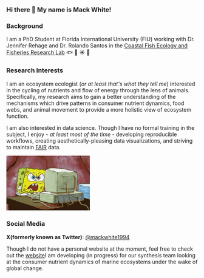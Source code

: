 ### Hi there 👋 My name is Mack White!

### **Background**

I am a PhD Student at Florida International University (FIU) working with Dr. Jennifer Rehage and Dr. Rolando Santos in the [Coastal Fish Ecology and Fisheries Research Lab](https://myweb.fiu.edu/rehagej/) :fish: :palm_tree: :sunny: :tropical_fish:

### **Research Interests**

I am an ecosystem ecologist (*or at least that's what they tell me*) interested in the cycling of nutrients and flow of energy through the lens of animals. Specifically, my research aims to gain a better understanding of the mechanisms which drive patterns in consumer nutrient dynamics, food webs, and animal movement to provide a more holistic view of ecosystem function. 

I am also interested in data science. Though I have no formal training in the subject, I enjoy - *at least most of the time* - developing reproducible workflows, creating aesthetically-pleasing data visualizations, and striving to maintain [FAIR](https://www.go-fair.org/fair-principles/) data.

![](https://github.com/mackwhite/mackwhite/blob/main/spongebob-computer.gif)

### **Social Media**

**X(formerly known as Twitter)**: [@mackwhite1994](https://twitter.com/mackwhite1994)

Though I do not have a personal website at the moment, feel free to check out the [website](https://mackwhite.github.io/cndwg_website/)I am developing (in progress) for our synthesis team looking at the consumer nutrient dynamics of marine ecosystems under the wake of global change.